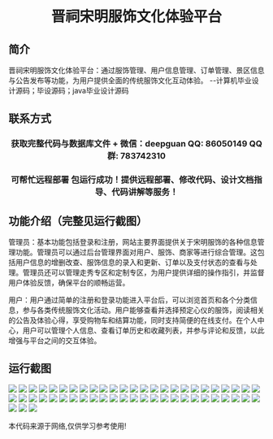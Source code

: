 <p><h1 align="center">晋祠宋明服饰文化体验平台</h1></p>

## 简介
晋祠宋明服饰文化体验平台：通过服饰管理、用户信息管理、订单管理、景区信息与公告发布等功能，为用户提供全面的传统服饰文化互动体验。    --计算机毕业设计源码；毕设源码；java毕业设计源码


## 联系方式
<p><h3 align="center">获取完整代码与数据库文件 + 微信：deepguan QQ: 86050149 QQ群: 783742310</h3></p>
<p><h3 align="center">可帮忙远程部署 包运行成功！提供远程部署、修改代码、设计文档指导、代码讲解等服务！</h3></p>

## 功能介绍（完整见运行截图）
管理员：基本功能包括登录和注册，网站主要界面提供关于宋明服饰的各种信息管理功能。管理员可以通过后台管理界面对用户、服饰、商家等进行综合管理。这包括用户信息的增删改查、服饰信息的录入和更新、订单以及支付状态的查看与处理。管理员还可以管理走秀专区和定制专区，为用户提供详细的操作指引，并监督用户体验反馈，确保平台的顺畅运营。

用户：用户通过简单的注册和登录功能进入平台后，可以浏览首页和各个分类信息，参与各类传统服饰文化活动。用户能够查看并选择预定心仪的服饰，阅读相关的公告及体验心得，享受购物车和结算功能，同时支持简便的在线支付。在个人中心，用户可以管理个人信息、查看订单历史和收藏列表，并参与评论和反馈，以此增强与平台之间的交互体验。


## 运行截图
![](img/001.jpg)
![](img/002.jpg)
![](img/003.jpg)
![](img/004.jpg)
![](img/005.jpg)
![](img/006.jpg)
![](img/007.jpg)
![](img/008.jpg)
![](img/009.jpg)
![](img/010.jpg)
![](img/011.jpg)
![](img/012.jpg)
![](img/013.jpg)
![](img/014.jpg)
![](img/015.jpg)
![](img/016.jpg)
![](img/017.jpg)
![](img/018.jpg)
![](img/019.jpg)
![](img/020.jpg)
![](img/021.jpg)
![](img/022.jpg)
![](img/023.jpg)
![](img/024.jpg)
![](img/025.jpg)
![](img/026.jpg)
![](img/027.jpg)
![](img/028.jpg)
![](img/029.jpg)
![](img/030.jpg)
![](img/031.jpg)
![](img/032.jpg)
![](img/033.jpg)
![](img/034.jpg)
![](img/035.jpg)
![](img/036.jpg)
![](img/037.jpg)
![](img/038.jpg)
![](img/039.jpg)
![](img/040.jpg)
![](img/041.jpg)
![](img/042.jpg)
![](img/043.jpg)
![](img/044.jpg)
![](img/045.jpg)
![](img/046.jpg)
![](img/047.jpg)
![](img/048.jpg)
![](img/049.jpg)
![](img/050.jpg)
![](img/051.jpg)
![](img/052.jpg)
![](img/053.jpg)

<p>本代码来源于网络,仅供学习参考使用!</p>
